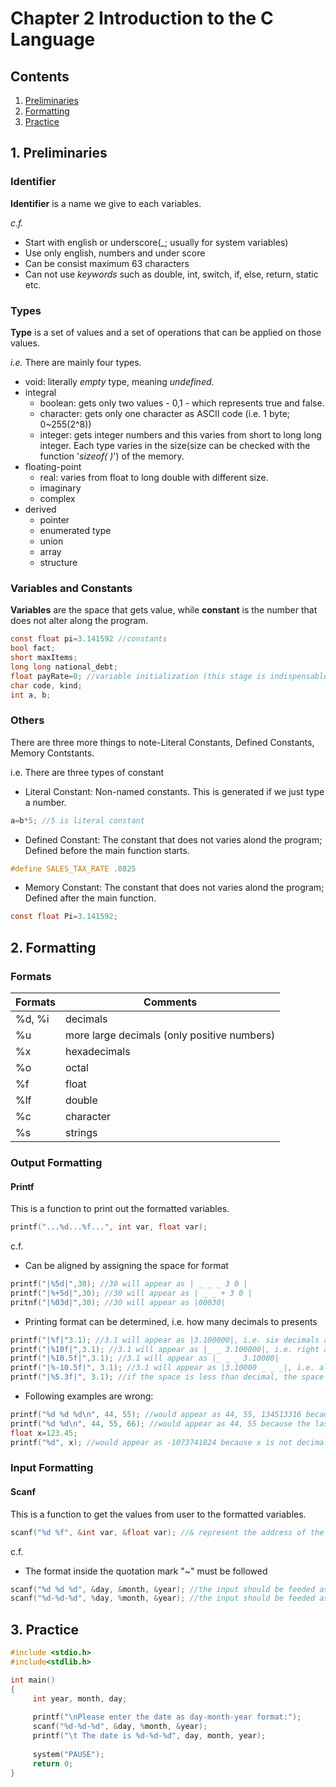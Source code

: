 # Chapter 2 Introduction to the C Language

## Contents
1. [Preliminaries](#1-preliminaries)
2. [Formatting](#2-formatting)
3. [Practice](#3-practice)

## 1. Preliminaries
### Identifier
**Identifier** is a name we give to each variables.

_c.f._
- Start with english or underscore(_; usually for system variables)
- Use only english, numbers and under score
- Can be consist maximum 63 characters
- Can not use _keywords_ such as double, int, switch, if, else, return, static etc.

### Types
**Type** is a set of values and a set of operations that can be applied on those values.

_i.e._ There are mainly four types.

- void: literally _empty_ type, meaning _undefined_.
- integral
     - boolean: gets only two values - 0,1 - which represents true and false.
     - character: gets only one character as ASCII code (i.e. 1 byte; 0~255(2^8))
     - integer: gets integer numbers and this varies from short to long long integer. Each type varies in the size(size can be checked with the function '_sizeof( )_') of the memory.
- floating-point
     - real: varies from float to long double with different size.
     - imaginary
     - complex
- derived
     - pointer
     - enumerated type
     - union
     - array
     - structure

### Variables and Constants

**Variables** are the space that gets value, while **constant** is the number that does not alter along the program.
```c
const float pi=3.141592 //constants
bool fact;
short maxItems;
long long national_debt;
float payRate=0; //variable initialization (this stage is indispensable if we use the same variable repeatedly) 
char code, kind;
int a, b;
```

### Others

There are three more things to note-Literal Constants, Defined Constants, Memory Contstants.

i.e. There are three types of constant

- Literal Constant: Non-named constants. This is generated if we just type a number.

```c
a=b*5; //5 is literal constant
```

- Defined Constant: The constant that does not varies alond the program; Defined before the main function starts.

```c
#define SALES_TAX_RATE .0825
```

- Memory Constant: The constant that does not varies alond the program; Defined after the main function.

```c
const float Pi=3.141592;
```


## 2. Formatting
### Formats
Formats | Comments
------- | --------
%d, %i | decimals
%u | more large decimals (only positive numbers)
%x | hexadecimals
%o | octal
%f | float
%lf | double
%c | character
%s | strings

### Output Formatting
#### Printf
This is a function to print out the formatted variables.

```c
printf("...%d...%f...", int var, float var);
```

c.f. 

- Can be aligned by assigning the space for format
```c
printf("|%5d|",30); //30 will appear as | _ _ _ 3 0 |
printf("|%+5d|",30); //30 will appear as | _ _ + 3 0 |
pritnf("|%03d|",30); //30 will appear as |00030|
```
- Printing format can be determined, i.e. how many decimals to presents
```c
printf("|%f|"3.1); //3.1 will appear as |3.100000|, i.e. six decimals are default
printf("|%10f|",3.1); //3.1 will appear as |_ _ 3.100000|, i.e. right alignment is default
printf("|%10.5f|",3.1); //3.1 will appear as |_ _ _ 3.10000|
printf("|%-10.5f|", 3.1); //3.1 will appear as |3.10000 _ _ _|, i.e. alignment can be changed by putting '-' sign
printf("|%5.3f|", 3.1); //if the space is less than decimal, the space number would be ignored; |3.100|
```
- Following examples are wrong:
```c
printf("%d %d %d\n", 44, 55); //would appear as 44, 55, 134513316 because the last format is not determined
printf("%d %d\n", 44, 55, 66); //would appear as 44, 55 because the last format is not assigned
float x=123.45;
printf("%d", x); //would appear as -1073741824 because x is not decimal number(integer)
```

### Input Formatting
#### Scanf
This is a function to get the values from user to the formatted variables.

```c
scanf("%d %f", &int var, &float var); //& represent the address of the variable
```

c.f. 

- The format inside the quotation mark "~" must be followed
```c
scanf("%d %d %d", &day, &month, &year); //the input should be feeded as '28 7 2017'
scanf("%d-%d-%d", %day, %month, &year); //the input should be feeded as '28-7-2017'
```

## 3. Practice
```c
#include <stdio.h>
#include<stdlib.h>

int main()
{
     int year, month, day;
     
     printf("\nPlease enter the date as day-month-year format:");
     scanf("%d-%d-%d", &day, %month, &year);
     printf("\t The date is %d-%d-%d", day, month, year);
     
     system("PAUSE");
     return 0;  
}
```

